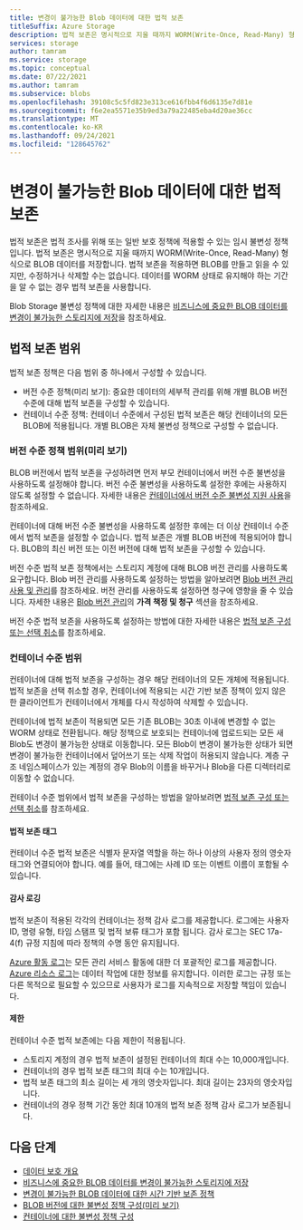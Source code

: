 ```yaml
---
title: 변경이 불가능한 Blob 데이터에 대한 법적 보존
titleSuffix: Azure Storage
description: 법적 보존은 명시적으로 지울 때까지 WORM(Write-Once, Read-Many) 형식으로 BLOB 데이터를 저장합니다. 데이터를 WORM 상태로 유지해야 하는 기간을 알 수 없는 경우 법적 보존을 사용합니다.
services: storage
author: tamram
ms.service: storage
ms.topic: conceptual
ms.date: 07/22/2021
ms.author: tamram
ms.subservice: blobs
ms.openlocfilehash: 39108c5c5fd823e313ce616fbb4f6d6135e7d81e
ms.sourcegitcommit: f6e2ea5571e35b9ed3a79a22485eba4d20ae36cc
ms.translationtype: MT
ms.contentlocale: ko-KR
ms.lasthandoff: 09/24/2021
ms.locfileid: "128645762"
---
```

# <a name="legal-holds-for-immutable-blob-data"></a>변경이 불가능한 Blob 데이터에 대한 법적 보존

법적 보존은 법적 조사를 위해 또는 일반 보호 정책에 적용할 수 있는 임시 불변성 정책입니다. 법적 보존은 명시적으로 지울 때까지 WORM(Write-Once, Read-Many) 형식으로 BLOB 데이터를 저장합니다. 법적 보존을 적용하면 BLOB를 만들고 읽을 수 있지만, 수정하거나 삭제할 수는 없습니다. 데이터를 WORM 상태로 유지해야 하는 기간을 알 수 없는 경우 법적 보존을 사용합니다.

Blob Storage 불변성 정책에 대한 자세한 내용은 [비즈니스에 중요한 BLOB 데이터를 변경이 불가능한 스토리지에 저장](immutable-storage-overview.md)을 참조하세요.

## <a name="legal-hold-scope"></a>법적 보존 범위

법적 보존 정책은 다음 범위 중 하나에서 구성할 수 있습니다.

- 버전 수준 정책(미리 보기): 중요한 데이터의 세부적 관리를 위해 개별 BLOB 버전 수준에 대해 법적 보존을 구성할 수 있습니다.
- 컨테이너 수준 정책: 컨테이너 수준에서 구성된 법적 보존은 해당 컨테이너의 모든 BLOB에 적용됩니다. 개별 BLOB은 자체 불변성 정책으로 구성할 수 없습니다.

### <a name="version-level-policy-scope-preview"></a>버전 수준 정책 범위(미리 보기)

BLOB 버전에서 법적 보존을 구성하려면 먼저 부모 컨테이너에서 버전 수준 불변성을 사용하도록 설정해야 합니다. 버전 수준 불변성을 사용하도록 설정한 후에는 사용하지 않도록 설정할 수 없습니다. 자세한 내용은 [컨테이너에서 버전 수준 불변성 지원 사용](immutable-policy-configure-version-scope.md#enable-support-for-version-level-immutability-on-a-container)을 참조하세요.

컨테이너에 대해 버전 수준 불변성을 사용하도록 설정한 후에는 더 이상 컨테이너 수준에서 법적 보존을 설정할 수 없습니다. 법적 보존은 개별 BLOB 버전에 적용되어야 합니다. BLOB의 최신 버전 또는 이전 버전에 대해 법적 보존을 구성할 수 있습니다.

버전 수준 법적 보존 정책에서는 스토리지 계정에 대해 BLOB 버전 관리를 사용하도록 요구합니다. Blob 버전 관리를 사용하도록 설정하는 방법을 알아보려면 [Blob 버전 관리 사용 및 관리](versioning-enable.md)를 참조하세요. 버전 관리를 사용하도록 설정하면 청구에 영향을 줄 수 있습니다. 자세한 내용은 [Blob 버전 관리](versioning-overview.md#pricing-and-billing)의 **가격 책정 및 청구** 섹션을 참조하세요.

버전 수준 법적 보존을 사용하도록 설정하는 방법에 대한 자세한 내용은 [법적 보존 구성 또는 선택 취소](immutable-policy-configure-version-scope.md#configure-or-clear-a-legal-hold)를 참조하세요.

### <a name="container-level-scope"></a>컨테이너 수준 범위

컨테이너에 대해 법적 보존을 구성하는 경우 해당 컨테이너의 모든 개체에 적용됩니다. 법적 보존을 선택 취소할 경우, 컨테이너에 적용되는 시간 기반 보존 정책이 있지 않은 한 클라이언트가 컨테이너에서 개체를 다시 작성하여 삭제할 수 있습니다.

컨테이너에 법적 보존이 적용되면 모든 기존 BLOB는 30초 이내에 변경할 수 없는 WORM 상태로 전환됩니다. 해당 정책으로 보호되는 컨테이너에 업로드되는 모든 새 Blob도 변경이 불가능한 상태로 이동합니다. 모든 Blob이 변경이 불가능한 상태가 되면 변경이 불가능한 컨테이너에서 덮어쓰기 또는 삭제 작업이 허용되지 않습니다. 계층 구조 네임스페이스가 있는 계정의 경우 Blob의 이름을 바꾸거나 Blob을 다른 디렉터리로 이동할 수 없습니다.

컨테이너 수준 범위에서 법적 보존을 구성하는 방법을 알아보려면 [법적 보존 구성 또는 선택 취소](immutable-policy-configure-container-scope.md#configure-or-clear-a-legal-hold)를 참조하세요.

#### <a name="legal-hold-tags"></a>법적 보존 태그

컨테이너 수준 법적 보존은 식별자 문자열 역할을 하는 하나 이상의 사용자 정의 영숫자 태그와 연결되어야 합니다. 예를 들어, 태그에는 사례 ID 또는 이벤트 이름이 포함될 수 있습니다.

#### <a name="audit-logging"></a>감사 로깅

법적 보존이 적용된 각각의 컨테이너는 정책 감사 로그를 제공합니다. 로그에는 사용자 ID, 명령 유형, 타임 스탬프 및 법적 보류 태그가 포함 됩니다. 감사 로그는 SEC 17a-4(f) 규정 지침에 따라 정책의 수명 동안 유지됩니다.

[Azure 활동 로그](../../azure-monitor/essentials/platform-logs-overview.md)는 모든 관리 서비스 활동에 대한 더 포괄적인 로그를 제공합니다. [Azure 리소스 로그](../../azure-monitor/essentials/platform-logs-overview.md)는 데이터 작업에 대한 정보를 유지합니다. 이러한 로그는 규정 또는 다른 목적으로 필요할 수 있으므로 사용자가 로그를 지속적으로 저장할 책임이 있습니다.

#### <a name="limits"></a>제한

컨테이너 수준 법적 보존에는 다음 제한이 적용됩니다.

- 스토리지 계정의 경우 법적 보존이 설정된 컨테이너의 최대 수는 10,000개입니다.
- 컨테이너의 경우 법적 보존 태그의 최대 수는 10개입니다.
- 법적 보존 태그의 최소 길이는 세 개의 영숫자입니다. 최대 길이는 23자의 영숫자입니다.
- 컨테이너의 경우 정책 기간 동안 최대 10개의 법적 보존 정책 감사 로그가 보존됩니다.

## <a name="next-steps"></a>다음 단계

- [데이터 보호 개요](data-protection-overview.md)
- [비즈니스에 중요한 BLOB 데이터를 변경이 불가능한 스토리지에 저장](immutable-storage-overview.md)
- [변경이 불가능한 BLOB 데이터에 대한 시간 기반 보존 정책](immutable-time-based-retention-policy-overview.md)
- [BLOB 버전에 대한 불변성 정책 구성(미리 보기)](immutable-policy-configure-version-scope.md)
- [컨테이너에 대한 불변성 정책 구성](immutable-policy-configure-container-scope.md)
